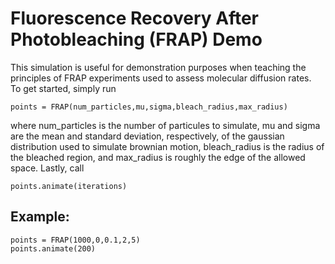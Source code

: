 # Fluorescence Recovery After Photobleaching (FRAP) Demo
This simulation is useful for demonstration purposes when teaching the principles of FRAP experiments used to assess molecular diffusion rates.  
To get started, simply run
```
points = FRAP(num_particles,mu,sigma,bleach_radius,max_radius)
```
where num_particles is the number of particules to simulate, mu and sigma are the mean and standard deviation, respectively, of the gaussian distribution used to simulate brownian motion, bleach_radius is the radius of the bleached region, and max_radius is roughly the edge of the allowed space. Lastly, call
```
points.animate(iterations)
```
## Example:
```
points = FRAP(1000,0,0.1,2,5)
points.animate(200)
```

